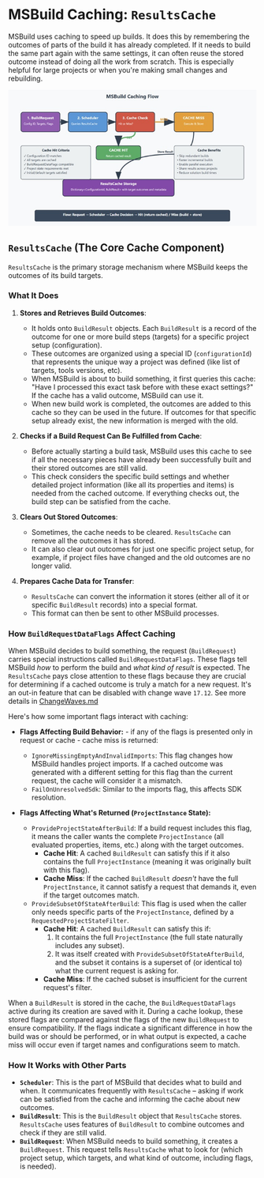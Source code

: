 # MSBuild Caching: `ResultsCache`

MSBuild uses caching to speed up builds. It does this by remembering the outcomes of parts of the build it has already completed. If it needs to build the same part again with the same settings, it can often reuse the stored outcome instead of doing all the work from scratch. This is especially helpful for large projects or when you're making small changes and rebuilding.

![MSBuild Cache Flow](CacheFlow.png)

## `ResultsCache` (The Core Cache Component)

`ResultsCache` is the primary storage mechanism where MSBuild keeps the outcomes of its build targets.

### What It Does

1.  **Stores and Retrieves Build Outcomes**:
    *   It holds onto `BuildResult` objects. Each `BuildResult` is a record of the outcome for one or more build steps (targets) for a specific project setup (configuration).
    *   These outcomes are organized using a special ID (`configurationId`) that represents the unique way a project was defined (like list of targets, tools versions, etc).
    *   When MSBuild is about to build something, it first queries this cache: "Have I processed this exact task before with these exact settings?" If the cache has a valid outcome, MSBuild can use it.
    *   When new build work is completed, the outcomes are added to this cache so they can be used in the future. If outcomes for that specific setup already exist, the new information is merged with the old.

2.  **Checks if a Build Request Can Be Fulfilled from Cache**:
    *   Before actually starting a build task, MSBuild uses this cache to see if all the necessary pieces have already been successfully built and their stored outcomes are still valid.
    *   This check considers the specific build settings and whether detailed project information (like all its properties and items) is needed from the cached outcome. If everything checks out, the build step can be satisfied from the cache.

3.  **Clears Out Stored Outcomes**:
    *   Sometimes, the cache needs to be cleared. `ResultsCache` can remove all the outcomes it has stored.
    *   It can also clear out outcomes for just one specific project setup, for example, if project files have changed and the old outcomes are no longer valid.

4.  **Prepares Cache Data for Transfer**:
    *   `ResultsCache` can convert the information it stores (either all of it or specific `BuildResult` records) into a special format.
    *   This format can then be sent to other MSBuild processes.

### How `BuildRequestDataFlags` Affect Caching

When MSBuild decides to build something, the request (`BuildRequest`) carries special instructions called `BuildRequestDataFlags`. These flags tell MSBuild *how* to perform the build and *what kind of result* is expected. The `ResultsCache` pays close attention to these flags because they are crucial for determining if a cached outcome is truly a match for a new request.
It's an out-in feature that can be disabled with change wave `17.12`. See more details in [ChangeWaves.md](ChangeWaves.md)

Here's how some important flags interact with caching:

*   **Flags Affecting Build Behavior:** - if any of the flags is presented only in request or cache - cache miss is returned:
    *   `IgnoreMissingEmptyAndInvalidImports`: This flag changes how MSBuild handles project imports. If a cached outcome was generated with a different setting for this flag than the current request, the cache will consider it a mismatch.
    *   `FailOnUnresolvedSdk`: Similar to the imports flag, this affects SDK resolution.

*   **Flags Affecting What's Returned (`ProjectInstance` State):**
    *   `ProvideProjectStateAfterBuild`: If a build request includes this flag, it means the caller wants the complete `ProjectInstance` (all evaluated properties, items, etc.) along with the target outcomes.
        *   **Cache Hit**: A cached `BuildResult` can satisfy this if it also contains the full `ProjectInstance` (meaning it was originally built with this flag).
        *   **Cache Miss**: If the cached `BuildResult` *doesn't* have the full `ProjectInstance`, it cannot satisfy a request that demands it, even if the target outcomes match.
    *   `ProvideSubsetOfStateAfterBuild`: This flag is used when the caller only needs specific parts of the `ProjectInstance`, defined by a `RequestedProjectStateFilter`.
        *   **Cache Hit**: A cached `BuildResult` can satisfy this if:
            1.  It contains the full `ProjectInstance` (the full state naturally includes any subset).
            2.  It was itself created with `ProvideSubsetOfStateAfterBuild`, and the subset it contains is a superset of (or identical to) what the current request is asking for.
        *   **Cache Miss**: If the cached subset is insufficient for the current request's filter.

When a `BuildResult` is stored in the cache, the `BuildRequestDataFlags` active during its creation are saved with it. During a cache lookup, these stored flags are compared against the flags of the new `BuildRequest` to ensure compatibility. If the flags indicate a significant difference in how the build was or should be performed, or in what output is expected, a cache miss will occur even if target names and configurations seem to match.

### How It Works with Other Parts

*   **`Scheduler`**: This is the part of MSBuild that decides what to build and when. It communicates frequently with `ResultsCache` – asking if work can be satisfied from the cache and informing the cache about new outcomes.
*   **`BuildResult`**: This is the `BuildResult` object that `ResultsCache` stores. `ResultsCache` uses features of `BuildResult` to combine outcomes and check if they are still valid.
*   **`BuildRequest`**: When MSBuild needs to build something, it creates a `BuildRequest`. This request tells `ResultsCache` what to look for (which project setup, which targets, and what kind of outcome, including flags, is needed).
